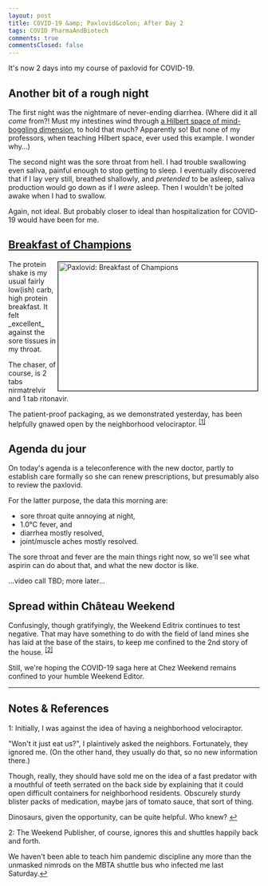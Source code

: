 ```yaml
---
layout: post
title: COVID-19 &amp; Paxlovid&colon; After Day 2
tags: COVID PharmaAndBiotech
comments: true
commentsClosed: false
---
```


It's now 2 days into my course of paxlovid for COVID-19.  


## Another bit of a rough night  

The first night was the nightmare of never-ending diarrhea.  (Where did it all _come_
from?!  Must my intestines wind through
[a Hilbert space of mind-boggling dimension](https://en.wikipedia.org/wiki/Hilbert_space),
to hold that much?  Apparently so!  But none of my professors, when teaching Hilbert
space, ever used this example.  I wonder why&hellip;)  

The second night was the sore throat from hell.  I had trouble swallowing even saliva,
painful enough to stop getting to sleep.  I eventually discovered that if I lay very
still, breathed shallowly, and _pretended_ to be asleep, saliva production would go down
as if I _were_ asleep.  Then I wouldn't be jolted awake when I had to swallow.  

Again, not ideal.  But probably closer to ideal than hospitalization for COVID-19 would
have been for me.  


## [Breakfast of Champions](https://en.wikipedia.org/wiki/Breakfast_of_Champions)  

<img src="{{ site.baseurl }}/images/2022-07-27-paxlovid-day-2-paxlovid-1.jpg" width="400" height="258" alt="Paxlovid: Breakfast of Champions" title="Paxlovid: Breakfast of Champions" style="float: right; margin: 3px 3px 3px 3px; border: 1px solid #000000;">
The protein shake is my usual fairly low(ish) carb, high protein breakfast.  It felt
_excellent_ against the sore tissues in my throat.  

The chaser, of course, is 2 tabs nirmatrelvir and 1 tab ritonavir.  

The patient-proof packaging, as we demonstrated yesterday, has been helpfully gnawed open
by the neighborhood velociraptor. <sup id="fn1a">[[1]](#fn1)</sup>  


## Agenda du jour  

On today's agenda is a teleconference with the new doctor, partly to establish care
formally so she can renew prescriptions, but presumably also to review the paxlovid.  

For the latter purpose, the data this morning are: 
- sore throat quite annoying at night,  
- 1.0&deg;C fever, and  
- diarrhea mostly resolved,  
- joint/muscle aches mostly resolved.  

The sore throat and fever are the main things right now, so we'll see what aspirin can do
about that, and what the new doctor is like.  

...video call TBD; more later...  


## Spread within Ch&acirc;teau Weekend  

Confusingly, though gratifyingly, the Weekend Editrix continues to test negative.  That
may have something to do with the field of land mines she has laid at the base of the
stairs, to keep me confined to the 2nd story of the house. <sup id="fn2a">[[2]](#fn2)</sup>  

Still, we're hoping the COVID-19 saga here at Chez Weekend remains confined to your humble
Weekend Editor.  

---

## Notes &amp; References  

<!--
<sup id="fn1a">[[1]](#fn1)</sup>

<a id="fn1">1</a>: ***, ["***"](***), *** [↩](#fn1a)  

<a href="{{ site.baseurl }}/images/***">
  <img src="{{ site.baseurl }}/images/***" width="400" height="***" alt="***" title="***" style="float: right; margin: 3px 3px 3px 3px; border: 1px solid #000000;">
</a>

<iframe width="400" height="224" src="***" allow="accelerometer; encrypted-media; gyroscope; picture-in-picture" allowfullscreen style="float: right; margin: 3px 3px 3px 3px; border: 1px solid #000000;"></iframe>
-->

<a id="fn1">1</a>: Initially, I was against the idea of having a neighborhood
velociraptor.  

"Won't it just eat us?", I plaintively asked the neighbors.  Fortunately,
they ignored me.  (On the other hand, they usually do that, so no new information there.)  

Though, really, they should have sold me on the idea of a fast predator with a mouthful of
teeth serrated on the back side by explaining that it could open difficult containers for
neighborhood residents.  Obscurely sturdy blister packs of medication, maybe jars of
tomato sauce, that sort of thing.  

Dinosaurs, given the opportunity, can be quite helpful.  Who knew?  [↩](#fn1a)  

<a id="fn2">2</a>: The Weekend Publisher, of course, ignores this and shuttles happily
back and forth.  

We haven't been able to teach him pandemic discipline any more than the
unmasked nimrods on the MBTA shuttle bus who infected me last Saturday.[↩](#fn2a)  
